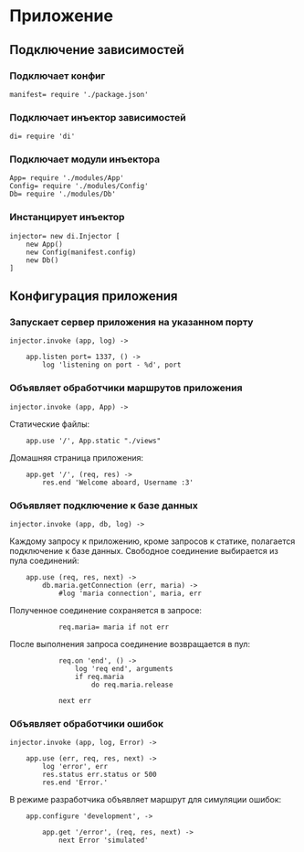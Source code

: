 # Приложение





## Подключение зависимостей



### Подключает конфиг

	manifest= require './package.json'



### Подключает инъектор зависимостей

	di= require 'di'

### Подключает модули инъектора

	App= require './modules/App'
	Config= require './modules/Config'
	Db= require './modules/Db'



### Инстанцирует инъектор

	injector= new di.Injector [
	    new App()
	    new Config(manifest.config)
	    new Db()
	]





## Конфигурация приложения



### Запускает сервер приложения на указанном порту

	injector.invoke (app, log) ->

	    app.listen port= 1337, () ->
	        log 'listening on port - %d', port



### Объявляет обработчики маршрутов приложения

	injector.invoke (app, App) ->

Статические файлы:

	    app.use '/', App.static "./views"

Домашняя страница приложения:

	    app.get '/', (req, res) ->
	        res.end 'Welcome aboard, Username :3'



### Объявляет подключение к базе данных

	injector.invoke (app, db, log) ->

Каждому запросу к приложению, кроме запросов к статике, полагается
подключение к базе данных. Свободное соединение выбирается из пула соединений:

		app.use (req, res, next) ->
			db.maria.getConnection (err, maria) ->
				#log 'maria connection', maria, err

Полученное соединение сохраняется в запросе:

				req.maria= maria if not err

После выполнения запроса соединение возвращается в пул:

				req.on 'end', () ->
					log 'req end', arguments
					if req.maria
						do req.maria.release

				next err


### Объявляет обработчики ошибок

	injector.invoke (app, log, Error) ->

	    app.use (err, req, res, next) ->
	        log 'error', err
	        res.status err.status or 500
	        res.end 'Error.'

В режиме разработчика объявляет маршрут для симуляции ошибок:

	    app.configure 'development', ->

	        app.get '/error', (req, res, next) ->
	            next Error 'simulated'
